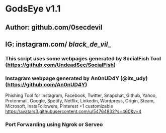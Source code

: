 # GodsEye v1.1
## Author: github.com/0secdevil
## IG: instagram.com/  _black_de_vil__
### This script uses some webpages generated by SocialFish Tool (https://github.com/UndeadSec/SocialFish)
### Instagram webpage generated by An0nUD4Y (@its_udy) (https://github.com/An0nUD4Y)

Phishing Tool for Instagram, Facebook, Twitter, Snapchat, Github, Yahoo, Protonmail, Google, Spotify, Netflix, Linkedin, Wordpress, Origin, Steam, Microsoft, InstaFollowers, Pinterest +1 customizable
https://avatars3.githubusercontent.com/u/54764832?s=460&v=4




### Port Forwarding using Ngrok or Serveo



###

